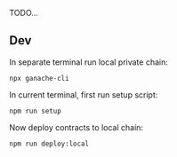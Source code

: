 TODO...

## Dev

In separate terminal run local private chain:

```
npx ganache-cli
```

In current terminal, first run setup script:

```
npm run setup
```

Now deploy contracts to local chain:

```
npm run deploy:local
```
